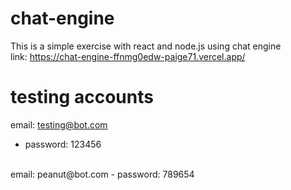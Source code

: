 # chat-engine
This is a simple exercise with react and node.js using chat engine
 <br />
 link: https://chat-engine-ffnmg0edw-paige71.vercel.app/
  <br />
 # testing accounts
 email: testing@bot.com
 - password: 123456
 <br />
 email: peanut@bot.com
 - password: 789654

